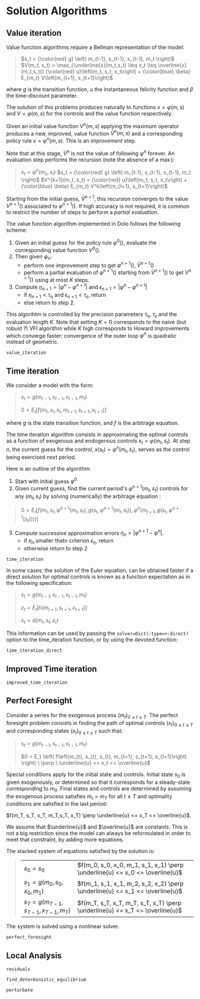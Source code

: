 # Solution Algorithms

## Value iteration

Value function algorithms require a Bellman representation of the model:

> $s_t = {\color{red} g} \left( m_{t-1}, s_{t-1}, x_{t-1}, m_t \right)$
> $V(m_t, s_t) = \max_{\underline{x}(m_t,s_t) \leq x_t \leq \overline{x}(m_t,s_t)} {\color{red} u}\left(m_t, s_t, x_t\right) + {\color{blue} \beta} E_{m_t} V\left(m_{t+1}, s_{t+1}\right)$

where $g$ is the transition function, $u$ the instantaneous felicity function and $\beta$ the time-discount parameter.

The solution of this problems produces naturally to functions $x=\varphi(m,s)$ and  $V=\varphi(m,s)$ for the controls and the value function respectively.

Given an initial value function $V^n(m,s)$ applying the maximum operator produces a new, improved, value function $\tilde{V}^n(m,s)$ and a corresponding policy rule $x=\varphi^n(m,s)$. This is an *improvement* step.

Note that at this stage, $\tilde{V}^n$ is not the value of following $\varphi^n$ forever. An evaluation step performs the recursion (note the absence of a $\max$):

> $x_t=\varphi^n(m_s, s_t)$
> $s_t = {\color{red} g} \left( m_{t-1}, s_{t-1}, x_{t-1}, m_t \right)$
> $V^{k+1}(m_t, s_t) = {\color{red} u}\left(m_t, s_t, x_t\right) + {\color{blue} \beta} E_{m_t} V^k\left(m_{t+1}, s_{t+1}\right)$

Starting from the initial guess, $\tilde{V}^{n+1}$, this recursion converges to the value $V^{n+1}()$ associated to $\varphi^{n+1}()$. If high accuracy is not required, it is common to restrict the number of steps to perform a *partial evaluation*.

The value function algorithm implemented in Dolo follows the following scheme:

1. Given an initial guess for the policy rule $\varphi^0()$, evaluate the corresponding value function $V^0()$.
2. Then given $\varphi_n$:
    - perform one improvement step to get $\varphi^{n+1}()$, $\tilde{V}^{n+1}()$
    - perform a partial evaluation of $\varphi^{n+1}()$
    starting from $\tilde{V}^{n+1}()$ to get $V^{n+1}()$ using at most $K$ steps.
3. Compute $\eta_{n+1}=|\varphi^n-\varphi^{n+1}|$ and $\epsilon_{n+1}=|\varphi^n-\varphi^{n+1}|$
    - if $\eta_{n+1}<\tau_{\eta}$ and $\epsilon_{n+1}<\tau_{\epsilon}$, return
    - else return to step 2.

This algorihtm is controlled by the precision parameters $\tau_{\eta}$, $\tau_{\epsilon}$ and the evaluation length $K$. Note that setting $K=0$ corresponds to the naive (but robust ?) VFI algorithm while $K$ high corresponds to Howard improvements which converge faster: convergence of the outer loop $\varphi^n$ is quadratic instead of geometric.

```@docs
value_iteration
```

## Time iteration


We consider a model with the form:

> $s_t = g\left(m_{t-1}, s_{t-1}, x_{t-1}, m_t \right)$
>
> $0 = E_t \left[ f\left(m_t, s_{t}, x_{t}, m_{t+1}, s_{t+1}, x_{t+1} \right) \right]$

where $g$ is the state transition function, and $f$ is the arbitrage
equation.

The time iteration algorithm consists in approximating the optimal
controls as a function of exogenous and endogenous controls
$x_t = \varphi(m_t,s_t)$. At step $n$, the current guess for the control, $x(s_t) = \varphi^n(m_t, s_t)$, serves as the control being exercised next period.

Here is an outline of the algorithm:

1.   Start with initial guess $\varphi^0$
2.   Given current guess, find the current period's
    $\varphi^{n+1}(m_t,s_t)$ controls for any $(m_t,s_t)$ by solving (numerically)
    the arbitrage equation :
> $0 = E_t \left[ f\left(m_t, s_{t}, \varphi^{n+1}(m_t, s_t), g(s_t, \varphi^{n+1}(m_t, s_t)), \varphi^{n}(m_{t+1},g(s_t, \varphi^{n+1}(s_t))) \right) \right]$

3.  Compute successive approximation errors $\eta_n=|\varphi^{n+1}-\varphi^{n}|$.
    - if $\eta_n$ smaller thatn criterion $\epsilon_{\eta}$, return
    - otherwise return to step 2

```@docs
time_iteration
```

In some cases, the solution of the Euler equation, can be obtained
faster if a direct solution for optimal controls is known as a function expectation as in the following specification:


> $s_t = g\left(m_{t-1}, s_{t-1}, x_{t-1}, m_t \right)$
>
> $z_t = E_t \left[ h\left(m_{t+1}, s_{t+1}, x_{t+1} \right) \right]$
>
> $x_t = d(m_t, s_t, z_t)$

This information can be used by passing the `solver=Dict(:type=>:direct)` option to the time_iteration function,
or by using the devoted function:

```@docs
time_iteration_direct
```

## Improved Time iteration

```@docs
improved_time_iteration
```

## Perfect Foresight



Consider a series for the exogenous process $(m_t)_{0 \leq t \leq T}$.
The perfect foresight problem consists in finding the path of optimal
controls $(x_t)_{0 \leq t \leq T}$ and corresponding states
$(s_t)_{0 \leq t \leq T}$ such that:

> $s_t = g\left(m_{t-1}, s_{t-1}, x_{t-1}, m_t \right)$
>
> $0 = E_t \left( f\left(m_{t}, s_{t}, x_{t}, m_{t+1}, s_{t+1}, x_{t+1}\right) \right) \ \perp \ \underline{u} <= x_t <= \overline{u}$

Special conditions apply for the initial state and controls. Initial
state $s_0$ is given exogenously, or determined so that it corresponds for a steady-state corresponding to $m_0$. Final states and controls are
determined by assuming the exogenous process satisfies $m_t=m_T$ for all
$t\leq T$ and optimality conditions are satisfied in the last period:

$f(m_T, s_T, x_T, m_T,s_T, x_T) \perp \underline{u} <= x_T <= \overline{u}$.

We assume that $\underline{u}$ and $\overline{u}$ are constants. This is
not a big restriction since the model can always be reformulated in
order to meet that constraint, by adding more equations.

The stacked system of equations satisfied by the solution is:


>|                |              |     
>| -------------  |:-------------| 
>| $s_0 = s_0$   | $f(m_0, s_0, x_0, m_1, s_1, x_1) \perp \underline{u} <= x_0 <= \overline{u}$ | 
>| $s_1 = g(m_0, s_0, x_0, m_1)$      |  $f(m_1, s_1, x_1, m_2, s_2, x_2) \perp \underline{u} <= x_1 <= \overline{u}$ |  
>| $s_T = g(m_{T-1}, s_{T-1}, x_{T-1}, m_T)$ | $f(m_T, s_T, x_T, m_T, s_T, x_T) \perp \underline{u} <= x_T <= \overline{u}$  | 

The system is solved using a nonlinear solver.

```@docs
perfect_foresight
```


## Local Analysis

```@docs
residuals
```

```@docs
find_deterministic_equilibrium
```

```@docs
perturbate
```
